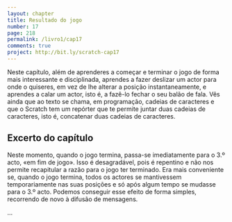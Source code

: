 ```yaml
---
layout: chapter
title: Resultado do jogo
number: 17
page: 218
permalink: /livro1/cap17
comments: true
project: http://bit.ly/scratch-cap17
---
```

Neste capítulo, além de aprenderes a começar e terminar o jogo de forma mais interessante e disciplinada, aprendes a fazer deslizar um actor para onde o quiseres, em vez de lhe alterar a posição instantaneamente, e aprendes a calar um actor, isto é, a fazê-lo fechar o seu balão de fala. Vês ainda que ao texto se chama, em programação, cadeias de caracteres e que o Scratch tem um repórter que te permite juntar duas cadeias de caracteres, isto é, concatenar duas cadeias de caracteres.

## Excerto do capítulo

Neste momento, quando o jogo termina, passa-se imediatamente para o 3.º acto, «em fim de jogo». Isso é desagradável, pois é repentino e não nos permite recapitular a razão para o jogo ter terminado. Era mais conveniente se, quando o jogo termina, todos os actores se mantivessem temporariamente nas suas posições e só após algum tempo se mudasse para o 3.º acto. Podemos conseguir esse efeito de forma simples, recorrendo de novo à difusão de mensagens.

…